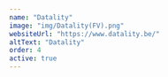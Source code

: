 ```yaml
---
name: "Datality"
image: "img/Datality(FV).png"
websiteUrl: "https://www.datality.be/"
altText: "Datality"
order: 4
active: true
---
```

